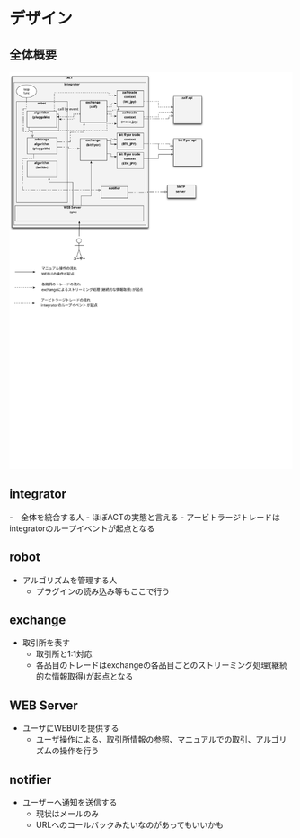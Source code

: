 # デザイン

## 全体概要

![全体概要](/docs/images/desgine.svg)

## integrator
  
  -　全体を統合する人
     - ほぼACTの実態と言える
     - アービトラージトレードはintegratorのループイベントが起点となる

## robot

  - アルゴリズムを管理する人
     - プラグインの読み込み等もここで行う

## exchange

  - 取引所を表す
     - 取引所と1:1対応
     - 各品目のトレードはexchangeの各品目ごとのストリーミング処理(継続的な情報取得)が起点となる

## WEB Server

  - ユーザにWEBUIを提供する
     - ユーザ操作による、取引所情報の参照、マニュアルでの取引、アルゴリズムの操作を行う
  
## notifier

  - ユーザーへ通知を送信する
     - 現状はメールのみ
     - URLへのコールバックみたいなのがあってもいいかも